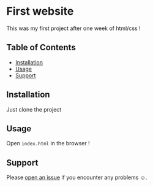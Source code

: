 # First website

This was my first project after one week of html/css !

## Table of Contents

- [Installation](#installation)
- [Usage](#usage)
- [Support](#support)

## Installation

Just clone the project

## Usage

Open `index.html` in the browser !

## Support

Please [open an issue](https://github.com/IvanMiIosevic/final-filer/issues/new) if you encounter any problems :relaxed:.
